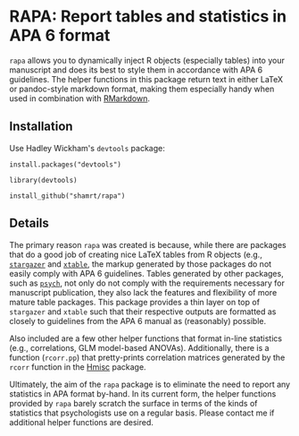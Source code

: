 # RAPA: Report tables and statistics in APA 6 format

`rapa` allows you to dynamically inject R objects (especially tables) into your manuscript and does its best to style them in accordance with APA 6 guidelines.
The helper functions in this package return text in either LaTeX or pandoc-style markdown format, making them especially handy when used in combination with [RMarkdown](http://rmarkdown.rstudio.com).


## Installation

Use Hadley Wickham's `devtools` package:

    install.packages("devtools")

    library(devtools)

    install_github("shamrt/rapa")


## Details

The primary reason `rapa` was created is because, while there are packages that do a good job of creating nice LaTeX tables from R objects (e.g., [`stargazer`](http://cran.r-project.org/web/packages/stargazer) and [`xtable`](http://cran.r-project.org/web/packages/xtable), the markup generated by those packages do not easily comply with APA 6 guidelines.
Tables generated by other packages, such as [`psych`](http://cran.r-project.org/web/packages/psych), not only do not comply with the requirements necessary for manuscript publication, they also lack the features and flexibility of more mature table packages.
This package provides a thin layer on top of `stargazer` and `xtable` such that their respective outputs are formatted as closely to guidelines from the APA 6 manual as (reasonably) possible.

Also included are a few other helper functions that format in-line statistics (e.g., correlations, GLM model-based ANOVAs).
Additionally, there is a function (`rcorr.pp`) that pretty-prints correlation matrices generated by the `rcorr` function in the [Hmisc](http://cran.r-project.org/web/packages/Hmisc) package.

Ultimately, the aim of the `rapa` package is to eliminate the need to report any statistics in APA format by-hand.
In its current form, the helper functions provided by `rapa` barely scratch the surface in terms of the kinds of statistics that psychologists use on a regular basis.
Please contact me if additional helper functions are desired.
